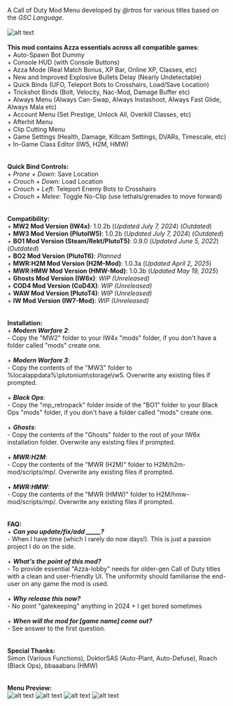 A Call of Duty Mod Menu developed by _@rtros_ for various titles based on the _GSC Language_.
</br>
</br>
![alt text](https://pbs.twimg.com/media/GnNXX-LaQAAkV8V?format=jpg&name=large)
</br>
</br>**This mod contains Azza essentials across all compatible games**:
</br>+ Auto-Spawn Bot Dummy
</br>+ Console HUD (with Console Buttons)
</br>+ Azza Mode (Real Match Bonus, XP Bar, Online XP, Classes, etc)
</br>+ New and Improved Explosive Bullets Delay (Nearly Undetectable)
</br>+ Quick Binds (UFO, Teleport Bots to Crosshairs, Load/Save Location)
</br>+ Trickshot Binds (Bolt, Velocity, Nac-Mod, Damage Buffer etc)
</br>+ Always Menu (Always Can-Swap, Always Instashoot, Always Fast Glide, Always Mala etc)
</br>+ Account Menu (Set Prestige, Unlock All, Overkill Classes, etc)
</br>+ Afterhit Menu
</br>+ Clip Cutting Menu
</br>+ Game Settings (Health, Damage, Killcam Settings, DVARs, Timescale, etc)
</br>+ In-Game Class Editor (IW5, H2M, HMW)
</br>
</br>
</br>**Quick Bind Controls:**
</br>+ _Prone + Down_: Save Location
</br>+ _Crouch + Down_: Load Location
</br>+ _Crouch + Left_: Teleport Enemy Bots to Crosshairs
</br>+ _Crouch + Melee_: Toggle No-Clip (use lethals/grenades to move forward)
</br>
</br>
</br>**Compatibility:**
</br>+ **MW2 Mod Version (IW4x)**: 1.0.2b (_Updated July 7, 2024_) (_Outdated_)
</br>+ **MW3 Mod Version (PlutoIW5)**: 1.0.2b (_Updated July 7, 2024_) (_Outdated_)
</br>+ **BO1 Mod Version (Steam/Rekt/PlutoT5)**: 0.9.0 (_Updated June 5, 2022_) (_Outdated_)
</br>+ **BO2 Mod Version (PlutoT6)**: _Planned_
</br>+ **MWR:H2M Mod Version (H2M-Mod)**: 1.0.3a (_Updated April 2, 2025_)
</br>+ **MWR:HMW Mod Version (HMW-Mod)**: 1.0.3b (_Updated May 19, 2025_)
</br>+ **Ghosts Mod Version (IW6x)**: _WIP (Unreleased)_
</br>+ **COD4 Mod Version (CoD4X)**: _WIP (Unreleased)_
</br>+ **WAW Mod Version (PlutoT4)**: _WIP (Unreleased)_
</br>+ **IW Mod Version (IW7-Mod)**: _WIP (Unreleased)_
</br>
</br>
</br>**Installation:**
</br>+ _**Modern Warfare 2**_:
</br>- Copy the "MW2" folder to your IW4x "mods" folder, if you don't have a folder called "mods" create one.
</br>
</br>+ _**Modern Warfare 3**_:
</br>- Copy the contents of the "MW3" folder to %localappdata%\plutonium\storage\iw5\. Overwrite any existing files if prompted.
</br>
</br>+ _**Black Ops**_:
</br>- Copy the "mp_retropack" folder inside of the "BO1" folder to your Black Ops "mods" folder, if you don't have a folder called "mods" create one.
</br>
</br>+ _**Ghosts**_:
</br>- Copy the contents of the "Ghosts" folder to the root of your IW6x installation folder. Overwrite any existing files if prompted.
</br>
</br>+ _**MWR:H2M**_:
</br>- Copy the contents of the "MWR (H2M)" folder to H2M/h2m-mod/scripts/mp/. Overwrite any existing files if prompted.
</br>
</br>+ _**MWR:HMW**_:
</br>- Copy the contents of the "MWR (HMW)" folder to H2M/hmw-mod/scripts/mp/. Overwrite any existing files if prompted.
</br>
</br>
</br>**FAQ:**
</br>+ **_Can you update/fix/add _____?_**
</br>- When I have time (which I rarely do now days!). This is just a passion project I do on the side.
</br>
</br>+ **_What's the point of this mod?_**
</br>- To provide essential "Azza-lobby" needs for older-gen Call of Duty titles with a clean and user-friendly UI. The uniformity should familiarise the end-user on any game the mod is used.
</br>
</br>+ **_Why release this now?_**
</br>- No point "gatekeeping" anything in 2024 + I get bored sometimes
</br>
</br>+ **_When will the mod for [game name] come out?_**
</br>- See answer to the first question.
</br>
</br>
</br>**Special Thanks:**
</br> Simon (Various Functions), DoktorSAS (Auto-Plant, Auto-Defuse), Roach (Black Ops), bbaaabaru (HMW)
</br>
</br>
</br>**Menu Preview:**
</br>
![alt text](https://pbs.twimg.com/media/GYEjrdIb0AMSMTu?format=jpg&name=large)
![alt text](https://pbs.twimg.com/media/GqldWgGbcAEDiRS?format=jpg&name=large)
![alt text](https://pbs.twimg.com/media/Gqlc9FSbcAAp2Ji?format=jpg&name=large)
![alt text](https://pbs.twimg.com/media/Gq50PWHW4AEFrZ5?format=jpg&name=large)
